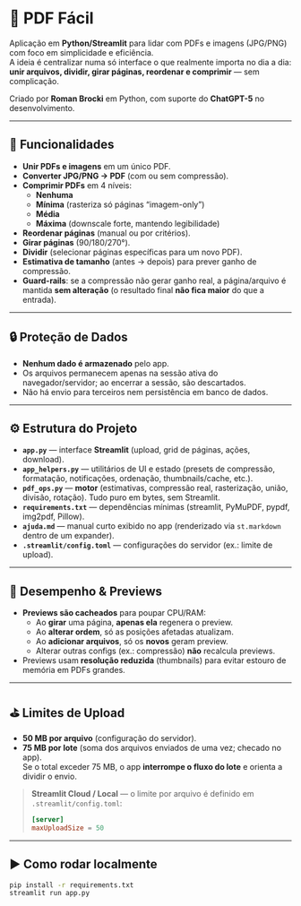 # 📄 PDF Fácil

Aplicação em **Python/Streamlit** para lidar com PDFs e imagens (JPG/PNG) com foco em simplicidade e eficiência.  
A ideia é centralizar numa só interface o que realmente importa no dia a dia: **unir arquivos, dividir, girar páginas, reordenar e comprimir** — sem complicação.

Criado por **Roman Brocki** em Python, com suporte do **ChatGPT-5** no desenvolvimento.

---

## 🚀 Funcionalidades

- **Unir PDFs e imagens** em um único PDF.
- **Converter JPG/PNG → PDF** (com ou sem compressão).
- **Comprimir PDFs** em 4 níveis:
  - **Nenhuma**
  - **Mínima** (rasteriza só páginas “imagem-only”)
  - **Média**
  - **Máxima** (downscale forte, mantendo legibilidade)
- **Reordenar páginas** (manual ou por critérios).
- **Girar páginas** (90/180/270°).
- **Dividir** (selecionar páginas específicas para um novo PDF).
- **Estimativa de tamanho** (antes → depois) para prever ganho de compressão.
- **Guard-rails**: se a compressão não gerar ganho real, a página/arquivo é mantida **sem alteração** (o resultado final **não fica maior** do que a entrada).

---

## 🔒 Proteção de Dados

- **Nenhum dado é armazenado** pelo app.  
- Os arquivos permanecem apenas na sessão ativa do navegador/servidor; ao encerrar a sessão, são descartados.
- Não há envio para terceiros nem persistência em banco de dados.

---

## ⚙️ Estrutura do Projeto

- **`app.py`** — interface **Streamlit** (upload, grid de páginas, ações, download).  
- **`app_helpers.py`** — utilitários de UI e estado (presets de compressão, formatação, notificações, ordenação, thumbnails/cache, etc.).  
- **`pdf_ops.py`** — **motor** (estimativas, compressão real, rasterização, união, divisão, rotação). Tudo puro em bytes, sem Streamlit.  
- **`requirements.txt`** — dependências mínimas (streamlit, PyMuPDF, pypdf, img2pdf, Pillow).  
- **`ajuda.md`** — manual curto exibido no app (renderizado via `st.markdown` dentro de um expander).  
- **`.streamlit/config.toml`** — configurações do servidor (ex.: limite de upload).

---

## 🧠 Desempenho & Previews

- **Previews são cacheados** para poupar CPU/RAM:
  - Ao **girar** uma página, **apenas ela** regenera o preview.
  - Ao **alterar ordem**, só as posições afetadas atualizam.
  - Ao **adicionar arquivos**, só os **novos** geram preview.
  - Alterar outras configs (ex.: compressão) **não** recalcula previews.
- Previews usam **resolução reduzida** (thumbnails) para evitar estouro de memória em PDFs grandes.

---

## ⛳ Limites de Upload

- **50 MB por arquivo** (configuração do servidor).  
- **75 MB por lote** (soma dos arquivos enviados de uma vez; checado no app).  
Se o total exceder 75 MB, o app **interrompe o fluxo do lote** e orienta a dividir o envio.

> **Streamlit Cloud / Local** — o limite por arquivo é definido em `.streamlit/config.toml`:
>
> ```toml
> [server]
> maxUploadSize = 50
> ```

---

## ▶️ Como rodar localmente

```bash
pip install -r requirements.txt
streamlit run app.py
